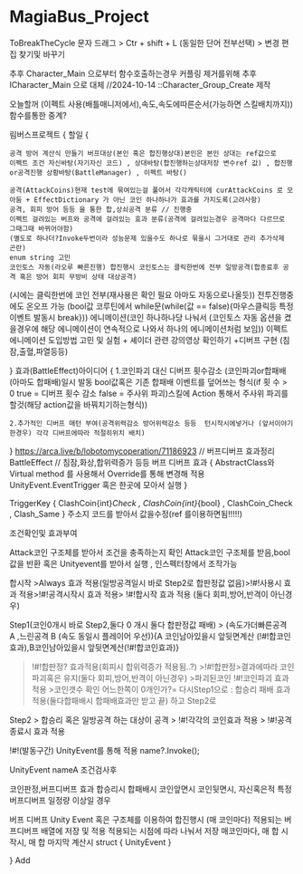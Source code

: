 # MagiaBus_Project
 ToBreakTheCycle
문자 드래그 > Ctr + shift + L (동일한 단어 전부선택) > 변경
편집 찾기및 바꾸기

추후 Character_Main 으로부터 함수호출하는경우 커플링 제거를위해 추후 ICharacter_Main 으로 대체
//2024-10-14
::Character_Group_Create 제작


오늘할꺼 (이펙트 사용(배틀매니저에서),속도,속도에따른순서(가능하면 스킬배치까지)) 함수를통한 중계?

 림버스프로젝트
{
할일
{
	
	공격 방어 계산식 만들기 버프대상(본인 혹은 합진행상대)본인은 본인 상대는 ref값으로
	이펙트 조건 자신바탕(자기자신 코드) , 상대바탕(합진행하는상대저장 변수ref 값) , 합진행or공격진행 상황바탕(BattleManager) , 이펙트 바탕()

	공격(AttackCoins)현재 test에 묶여있는걸 풀어서 각각캐릭터에 curAttackCoins 로 모아둠 + EffectDictionary 가 아닌 코인 하나하나가 효과를 가지도록(고려사항)
	공격, 회피 방어 등등 을 통한 합,상쇠공격 분류 // 진행중
	이펙트 걸려있는 버프와 공격에 걸려있는 효과 분류(공격에 걸려있는경우 공격마다 다르므로 그때그때 바뀌어야함)
	(별도로 하나더?Invoke두번이라 성능문제 있을수도 하나로 묶을시 그거대로 관리 추가삭제 곤란)
	enum string 고민
	코인토스 자동(라오루 빠른진행) 합진행시 코인토스는 클릭한번에 전부 일방공격(합종료후 공격 혹은 방어 회피 무방비 상태 대상공격)
(시에는 클릭한번에 코인 전부(재사용은 확인 필요 아마도 자동으로나올듯))
전투진행중에도 온오프 가능
(bool값 코루틴에서 while문(while(값 == false){마우스클릭등 특정이벤트 발동시 break}))
	에니메이션(코인 하나하나당 나눠서 (코인토스 자동 옵션을 켰을경우에 해당 에니메이션이 연속적으로 나와서 하나의 에니메이션처럼 보임))
	이펙트 에니메이션 도입방법 고민 및 실험 + 셰이더 관련 강의영상 확인하기
	+디버프 구현 (침잠,출혈,파열등등)
	
}
효과(BattleEffect)아이디어
{
	1.코인파괴 대신 디버프 횟수감소
	(코인파괴or합패배(아마도 합패배)일시 발동 bool값혹은 기존 합패배 이벤트를 덮어쓰는 형식(if 횟	수 > 0  true = 디버프 횟수 감소 false = 주사위 파괴)스킬에 Action 통해서 주사위 파괴를 할것(해당 action값을 바꿔치기하는형식))
	
	2.추가적인 디버프 매턴 부여(공격위력감소 방어위력감소 등등  턴시작시에넣거나 (앞서이야기한경우) 각각 디버프에따라 적절히위치 배치)
}
https://arca.live/b/lobotomycoperation/71186923 // 버프디버프 효과정리
BattleEffect // 침잠,화상,합위력증가 등등 버프 디버프 효과
{
	AbstractClass와 Virtual method 를 사용해서 Override를 통해 변경해 적용 
	UnityEvent.EventTrigger 혹은 한곳에 모아서 실행
}

TriggerKey
{
	ClashCoin{int}_Check , ClashCoin{int}_{bool} , ClashCoin_Check , Clash_Same
}
주소지 코드를 받아서 값을수정(ref 를이용하면됨!!!!!)

조건확인및 효과부여

Attack코인 구조체를 받아서 조건을 충족하는지 확인
Attack코인 구조체를 받음,bool값을 반환 혹은 Unityevent를 받아서 실행 , 인스펙터창에서 조작가능

합시작 >Always 효과 적용(일방공격일시 바로 Step2로 합판정값 없음)>!#!사용시 효과 적용>!#!공격시작시 효과 적용> !#!합시작 효과 적용 (둘다 회피,방어,반격이 아닌경우)
 
Step1(코인0개시 바로 Step2,둘다 0 개시 둘다 합판정값 패배) > (속도가더빠른공격 A ,느린공격 B (속도 동일시 플레이어 우선)){A 코인남아있을시 앞뒷면계산
(!#!합코인효과),B코인남아있을시 앞뒷면계산(!#!합코인효과)}
 > !#!합판정? 효과적용(회피시 합위력증가 적용됨..?) >!#!합판정>결과에따라 코인파괴혹은 유지(둘다 회피,방어,반격이 아닌경우) >파괴된코인 !#!코인파괴 효과 적용 >코인갯수 확인 어느한쪽이 0개인가?= 다시Step1으로 : 합승리 패배 효과 적용(둘다합패배시 합패배효과만 받고 끝) 하고 Step2로
 
Step2  > 합승리 혹은 일방공격 하는 대상이 공격 > !#!각각의 코인효과 적용 > !#!공격종료시 효과 적용 

!#!(발동구간) UnityEvent를 통해 적용 name?.Invoke();

UnityEvent<InterfaceName> nameA 조건검사후

코인판정,버프디버프 효과
합승리시 합패배시 코인앞면시 코인뒷면시, 자신혹은적 특정버프디버프 일정량 이상일 경우


버프 디버프 Unity Event 혹은 구조체를 이용하여  합진행시 (매 코인마다) 적용되는 버프디버프 배열에 저장 및 적용
적용되는 시점에 따라 나눠서 저장
매코인마다, 매 합 시작시, 매 합 마지막 계산시 
struct
{
	UnityEvent
}


}
Add


